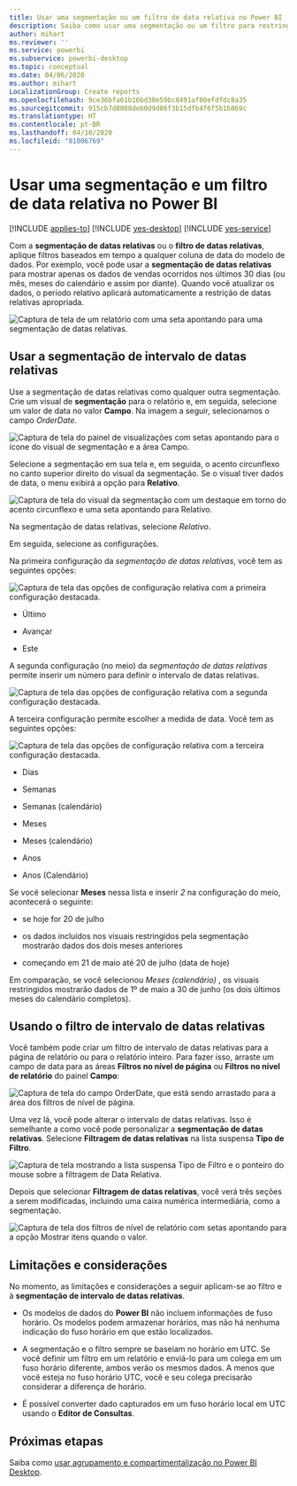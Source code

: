 ```yaml
---
title: Usar uma segmentação ou um filtro de data relativa no Power BI
description: Saiba como usar uma segmentação ou um filtro para restringir intervalos de datas relativas no Power BI.
author: mihart
ms.reviewer: ''
ms.service: powerbi
ms.subservice: powerbi-desktop
ms.topic: conceptual
ms.date: 04/06/2020
ms.author: mihart
LocalizationGroup: Create reports
ms.openlocfilehash: 9ce36bfa61b16bd30e59bc8491af80efdfdc8a35
ms.sourcegitcommit: 915cb7d8088deb0d9d86f3b15dfb4f6f5b1b869c
ms.translationtype: HT
ms.contentlocale: pt-BR
ms.lasthandoff: 04/10/2020
ms.locfileid: "81006769"
---
```

# <a name="use-a-relative-date-slicer-and-filter-in-power-bi"></a>Usar uma segmentação e um filtro de data relativa no Power BI

[!INCLUDE [applies-to](../includes/applies-to.md)] [!INCLUDE [yes-desktop](../includes/yes-desktop.md)] [!INCLUDE [yes-service](../includes/yes-service.md)]

Com a **segmentação de datas relativas** ou o **filtro de datas relativas**, aplique filtros baseados em tempo a qualquer coluna de data do modelo de dados. Por exemplo, você pode usar a **segmentação de datas relativas** para mostrar apenas os dados de vendas ocorridos nos últimos 30 dias (ou mês, meses do calendário e assim por diante). Quando você atualizar os dados, o período relativo aplicará automaticamente a restrição de datas relativas apropriada.

![Captura de tela de um relatório com uma seta apontando para uma segmentação de datas relativas.](media/desktop-slicer-filter-date-range/relative-date-range-slicer-filter-01.png)

## <a name="use-the-relative-date-range-slicer"></a>Usar a segmentação de intervalo de datas relativas

Use a segmentação de datas relativas como qualquer outra segmentação. Crie um visual de **segmentação** para o relatório e, em seguida, selecione um valor de data no valor **Campo**. Na imagem a seguir, selecionamos o campo *OrderDate*.

![Captura de tela do painel de visualizações com setas apontando para o ícone do visual de segmentação e a área Campo.](media/desktop-slicer-filter-date-range/relative-date-range-slicer-filter-02.png)

Selecione a segmentação em sua tela e, em seguida, o acento circunflexo no canto superior direito do visual da segmentação. Se o visual tiver dados de data, o menu exibirá a opção para **Relativo**.

![Captura de tela do visual da segmentação com um destaque em torno do acento circunflexo e uma seta apontando para Relativo.](media/desktop-slicer-filter-date-range/relative-date-range-slicer-filter-03.png)

Na segmentação de datas relativas, selecione *Relativo*.

Em seguida, selecione as configurações.

Na primeira configuração da *segmentação de datas relativas*, você tem as seguintes opções:

![Captura de tela das opções de configuração relativa com a primeira configuração destacada.](media/desktop-slicer-filter-date-range/relative-date-range-slicer-filter-04.png)

* Último

* Avançar

* Este

A segunda configuração (no meio) da *segmentação de datas relativas* permite inserir um número para definir o intervalo de datas relativas.

![Captura de tela das opções de configuração relativa com a segunda configuração destacada.](media/desktop-slicer-filter-date-range/relative-date-range-slicer-filter-04a.png)

A terceira configuração permite escolher a medida de data. Você tem as seguintes opções:

![Captura de tela das opções de configuração relativa com a terceira configuração destacada.](media/desktop-slicer-filter-date-range/relative-date-range-slicer-filter-05.png)

* Dias

* Semanas

* Semanas (calendário)

* Meses

* Meses (calendário)

* Anos

* Anos (Calendário)

Se você selecionar **Meses** nessa lista e inserir *2* na configuração do meio, acontecerá o seguinte:

* se hoje for 20 de julho

* os dados incluídos nos visuais restringidos pela segmentação mostrarão dados dos dois meses anteriores

* começando em 21 de maio até 20 de julho (data de hoje)

Em comparação, se você selecionou *Meses (calendário)* , os visuais restringidos mostrarão dados de 1º de maio a 30 de junho (os dois últimos meses do calendário completos).

## <a name="using-the-relative-date-range-filter"></a>Usando o filtro de intervalo de datas relativas

Você também pode criar um filtro de intervalo de datas relativas para a página de relatório ou para o relatório inteiro. Para fazer isso, arraste um campo de data para as áreas **Filtros no nível de página** ou **Filtros no nível de relatório** do painel **Campo**:

![Captura de tela do campo OrderDate, que está sendo arrastado para a área dos filtros de nível de página.](media/desktop-slicer-filter-date-range/relative-date-range-slicer-filter-06.png)

Uma vez lá, você pode alterar o intervalo de datas relativas. Isso é semelhante a como você pode personalizar a **segmentação de datas relativas**. Selecione **Filtragem de datas relativas** na lista suspensa **Tipo de Filtro**.

![Captura de tela mostrando a lista suspensa Tipo de Filtro e o ponteiro do mouse sobre a filtragem de Data Relativa.](media/desktop-slicer-filter-date-range/relative-date-range-slicer-filter-07.png)

Depois que selecionar **Filtragem de datas relativas**, você verá três seções a serem modificadas, incluindo uma caixa numérica intermediária, como a segmentação.

![Captura de tela dos filtros de nível de relatório com setas apontando para a opção Mostrar itens quando o valor.](media/desktop-slicer-filter-date-range/relative-date-range-slicer-filter-08.png)

## <a name="limitations-and-considerations"></a>Limitações e considerações

No momento, as limitações e considerações a seguir aplicam-se ao filtro e à **segmentação de intervalo de datas relativas**.

* Os modelos de dados do **Power BI** não incluem informações de fuso horário. Os modelos podem armazenar horários, mas não há nenhuma indicação do fuso horário em que estão localizados.

* A segmentação e o filtro sempre se baseiam no horário em UTC. Se você definir um filtro em um relatório e enviá-lo para um colega em um fuso horário diferente, ambos verão os mesmos dados. A menos que você esteja no fuso horário UTC, você e seu colega precisarão considerar a diferença de horário.

* É possível converter dado capturados em um fuso horário local em UTC usando o **Editor de Consultas**.

## <a name="next-steps"></a>Próximas etapas

Saiba como [usar agrupamento e compartimentalização no Power BI Desktop](../desktop-grouping-and-binning.md).
